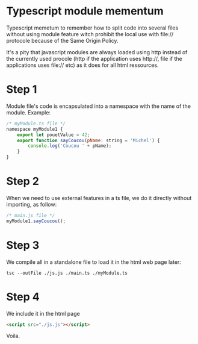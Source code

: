# Typescript module mementum
Typescript memetum to remember how to split code into several files without using module feature witch prohibit the local use with file:// protocole because of the Same Origin Policy.

It's a pity that javascript modules are always loaded using http instead of the currently used procole (http if the application uses http://, file if the applications uses file:// etc) as it does for all html ressources.

# Step 1
Module file's code is encapsulated into a namespace with the name of the module. Example:

```javascript
/* myModule.ts file */
namespace myModule1 {
    export let pouetValue = 42;
    export function sayCoucou(pName: string = 'Michel') {
        console.log('Coucou ' + pName);
    }
}
```

# Step 2
When we need to use external features in a ts file, we do it directly without importing, as follow:
```javascript
/* main.js file */
myModule1.sayCoucou();
```

# Step 3
We compile all in a standalone file to load it in the html web page later:
```
tsc --outFile ./js.js ./main.ts ./myModule.ts
```

# Step 4
We include it in the html page
```html
<script src="./js.js"></script>
```

Voila.
